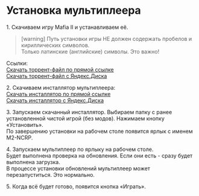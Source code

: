 # Установка мультиплеера
1\. Скачиваем игру Mafia II и устанавливаем её.
<!-- -->
> [warning]
> Путь установки игры НЕ должен содержать пробелов и кириллических символов.  
> Только латинские \(английские\) символы. Это важно!

Ссылки:  
[Скачать торрент-файл по прямой ссылке](https://releases.m2ncrp.now.sh/api/fetch/m2ncrp/launcher/win/torrent/latest)  
[Скачать торрент-файл с Яндекс.Диска](https://yadi.sk/d/_DYUsa-a3NY2Dt)


2\. Скачиваем инсталлятор мультиплеера:  
[Скачать инсталлятор по прямой ссылке](https://releases.m2ncrp.now.sh/api/fetch/m2ncrp/launcher/win/torrent/latest)  
[Скачать инсталлятор с Яндекс.Диска](https://yadi.sk/d/M699klQ1aVmHjg)


3\. Запускаем скачанный инсталлятор. Выбираем папку с ранее установленной чистой игрой (без модов). Нажимаем кнопку «Установить».  
По завершению установки на рабочем столе появится ярлык с именем M2-NCRP.

4\. Запускаем мультиплеер по ярлыку на рабочем столе.  
Будет выполнена проверка на обновления. Если они есть - сразу будет выполнена загрузка.  
В процессе установки обновлений мультиплеер может перезапуститься. Это нормально.  

5\. Когда всё будет готово, появится кнопка «Играть».
